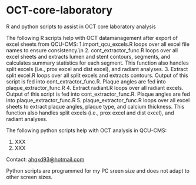 # OCT-core-laboratory
R and python scripts to assist in OCT core laboratory analysis

The following R scripts help with OCT datamanagement after export of excel sheets from QCU-CMS:
  1.import_qcu_excels.R loops over all excel file names to ensure consistency.\n
  2. cont_extractor_func.R loops over all excel sheets and extracts lumen and stent contours, segments, and calculates summary statistics for each segment. This function also handles split excels (i.e., prox excel and dist excel), and radiant analyses.
  3. Extract split excel.R loops over all split excels and extracts contours. Output of this script is fed into cont_extractor_func.R. Plaque angles are fed into plaque_extractor_func.R
  4. Extract radiant.R loops over all radiant excels. Output of this script is fed into cont_extractor_func.R.  Plaque angles are fed into plaque_extractor_func.R
  5. plaque_extractor_func.R loops over all excel sheets to extract plaque angles, plaque type, and calcium thickness. This function also handles split excels (i.e., prox excel and dist excel), and radiant analyses.  

The following python scripts help with OCT analysis in QCU-CMS:
  1. XXX
  2. XXX


Contact: ahqxd93@hotmail.com

Python scripts are programmed for my PC sreen size and does not adapt to other screen sizes.
